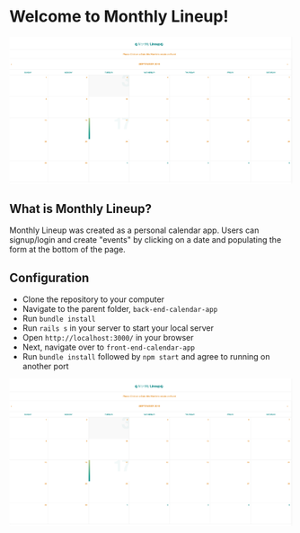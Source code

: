 # Welcome to Monthly Lineup!
![alt text](./lib/art/calendar_pic.png)
## What is Monthly Lineup?
 Monthly Lineup was created as a personal calendar app. Users can signup/login and create "events" by clicking on a date and populating the form at the bottom of the page.

## Configuration
- Clone the repository to your computer
- Navigate to the parent folder, `back-end-calendar-app`
- Run `bundle install`
- Run `rails s` in your server to start your local server
- Open `http://localhost:3000/` in your browser
- Next, navigate over to `front-end-calendar-app`
- Run `bundle install` followed by `npm start` and agree to running on another port

![alt text](./lib/art/calendar_pic.png)

